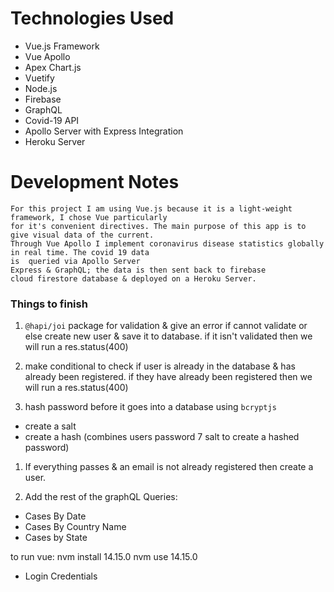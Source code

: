 # Technologies Used
* Vue.js Framework
* Vue Apollo
* Apex Chart.js
* Vuetify 
* Node.js
* Firebase
* GraphQL 
* Covid-19 API
* Apollo Server with Express Integration
* Heroku Server

# Development Notes
    For this project I am using Vue.js because it is a light-weight framework, I chose Vue particularly
    for it's convenient directives. The main purpose of this app is to give visual data of the current. 
    Through Vue Apollo I implement coronavirus disease statistics globally in real time. The covid 19 data 
    is  queried via Apollo Server 
    Express & GraphQL; the data is then sent back to firebase 
    cloud firestore database & deployed on a Heroku Server.


### Things to finish 

1. `@hapi/joi` package for validation & give an error if cannot validate or else create new user & save it to database. if it isn't validated then we will run a res.status(400) 

1. make conditional to check if user is already in the database & has already been registered.
if they have already been registered then we will run a res.status(400) 

1. hash password before it goes into a database using `bcryptjs`

* create a salt
* create a hash (combines users password 7 salt to create a hashed password)

1. If everything passes & an email is not already registered then create a user.

1. Add the rest of the graphQL Queries:
* Cases By Date
* Cases By Country Name
* Cases by State

to run vue:
nvm install 14.15.0
nvm use 14.15.0
* Login Credentials